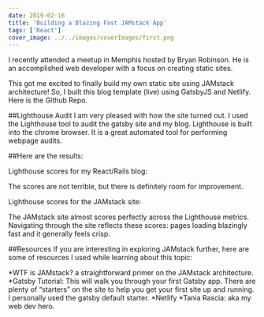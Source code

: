 ```yaml
---
date: 2019-02-16
title: 'Building a Blazing Fast JAMstack App'
tags: ['React']
cover_image: ../../images/coverImages/first.png
---
```


I recently attended a meetup in Memphis hosted by Bryan Robinson. He is an accomplished web developer with a focus on creating static sites.

This got me excited to finally build my own static site using JAMstack architecture! So, I built this blog template (live) using GatsbyJS and Netlify. Here is the Github Repo.

##Lighthouse Audit
I am very pleased with how the site turned out. I used the Lighthouse tool to audit the gatsby site and my blog. Lighthouse is built into the chrome browser. It is a great automated tool for performing webpage audits.

##Here are the results:

Lighthouse scores for my React/Rails blog:

The scores are not terrible, but there is definitely room for improvement.

Lighthouse scores for the JAMstack site:

The JAMstack site almost scores perfectly across the Lighthouse metrics. Navigating through the site reflects these scores: pages loading blazingly fast and it generally feels crisp.

##Resources
If you are interesting in exploring JAMstack further, here are some of resources I used while learning about this topic:

*WTF is JAMstack? a straightforward primer on the JAMstack architecture.
*Gatsby Tutorial: This will walk you through your first Gatsby app. There are plenty of “starters” on the site to help you get your first site up and running. I personally used the gatsby default starter.
*Netlify
*Tania Rascia: aka my web dev hero.
